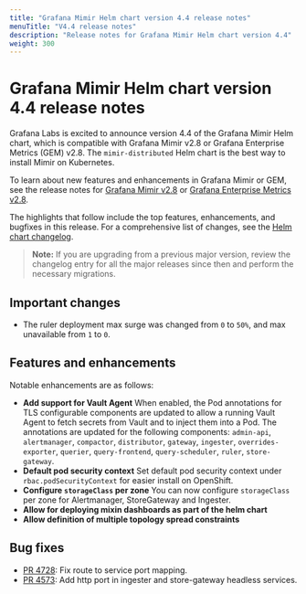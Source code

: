 ```yaml
---
title: "Grafana Mimir Helm chart version 4.4 release notes"
menuTitle: "V4.4 release notes"
description: "Release notes for Grafana Mimir Helm chart version 4.4"
weight: 300
---
```


# Grafana Mimir Helm chart version 4.4 release notes

Grafana Labs is excited to announce version 4.4 of the Grafana Mimir Helm chart, which is compatible with Grafana Mimir v2.8 or Grafana Enterprise Metrics (GEM) v2.8. The `mimir-distributed` Helm chart is the best way to install Mimir on Kubernetes.

To learn about new features and enhancements in Grafana Mimir or GEM, see the release notes for [Grafana Mimir v2.8](/docs/mimir/v2.8.x/release-notes/v2.8/) or [Grafana Enterprise Metrics v2.8](/docs/enterprise-metrics/v2.8.x/release-notes/v2-8/).

The highlights that follow include the top features, enhancements, and bugfixes in this release. For a comprehensive list of changes, see the [Helm chart changelog](https://github.com/grafana/mimir/tree/main/operations/helm/charts/mimir-distributed/CHANGELOG.md).

> **Note:** If you are upgrading from a previous major version, review the changelog entry for all the major releases since then and perform the necessary migrations.

## Important changes

- The ruler deployment max surge was changed from `0` to `50%`, and max unavailable from `1` to `0`.

## Features and enhancements

Notable enhancements are as follows:

- **Add support for Vault Agent**
  When enabled, the Pod annotations for TLS configurable components are updated to allow a running Vault Agent to fetch secrets from Vault and to inject them into a Pod. The annotations are updated for the following components: `admin-api`, `alertmanager`, `compactor`, `distributor`, `gateway`, `ingester`, `overrides-exporter`, `querier`, `query-frontend`, `query-scheduler`, `ruler`, `store-gateway`.
- **Default pod security context**
  Set default pod security context under `rbac.podSecurityContext` for easier install on OpenShift.
- **Configure `storageClass` per zone**
  You can now configure `storageClass` per zone for Alertmanager, StoreGateway and Ingester.
- **Allow for deploying mixin dashboards as part of the helm chart**
- **Allow definition of multiple topology spread constraints**

## Bug fixes

- [PR 4728](https://github.com/grafana/mimir/pull/4728): Fix route to service port mapping.
- [PR 4573](https://github.com/grafana/mimir/pull/4573): Add http port in ingester and store-gateway headless services.
